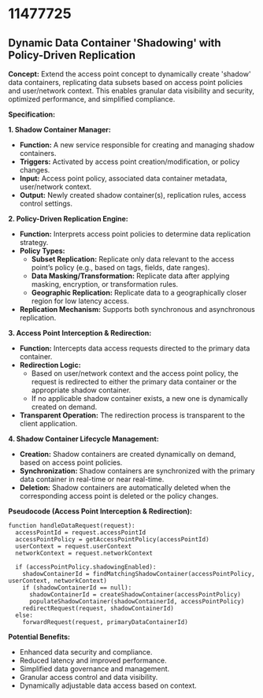 # 11477725

## Dynamic Data Container 'Shadowing' with Policy-Driven Replication

**Concept:** Extend the access point concept to dynamically create 'shadow' data containers, replicating data subsets based on access point policies and user/network context. This enables granular data visibility and security, optimized performance, and simplified compliance.

**Specification:**

**1. Shadow Container Manager:**

*   **Function:** A new service responsible for creating and managing shadow containers.
*   **Triggers:** Activated by access point creation/modification, or policy changes.
*   **Input:** Access point policy, associated data container metadata, user/network context.
*   **Output:**  Newly created shadow container(s), replication rules, access control settings.

**2. Policy-Driven Replication Engine:**

*   **Function:** Interprets access point policies to determine data replication strategy.
*   **Policy Types:**
    *   **Subset Replication:**  Replicate only data relevant to the access point’s policy (e.g., based on tags, fields, date ranges).
    *   **Data Masking/Transformation:** Replicate data after applying masking, encryption, or transformation rules.
    *   **Geographic Replication:** Replicate data to a geographically closer region for low latency access.
*   **Replication Mechanism:** Supports both synchronous and asynchronous replication.

**3. Access Point Interception & Redirection:**

*   **Function:** Intercepts data access requests directed to the primary data container.
*   **Redirection Logic:**
    *   Based on user/network context and the access point policy, the request is redirected to either the primary data container or the appropriate shadow container.
    *   If no applicable shadow container exists, a new one is dynamically created on demand.
*   **Transparent Operation:**  The redirection process is transparent to the client application.

**4. Shadow Container Lifecycle Management:**

*   **Creation:** Shadow containers are created dynamically on demand, based on access point policies.
*   **Synchronization:** Shadow containers are synchronized with the primary data container in real-time or near real-time.
*   **Deletion:** Shadow containers are automatically deleted when the corresponding access point is deleted or the policy changes.

**Pseudocode (Access Point Interception & Redirection):**

```
function handleDataRequest(request):
  accessPointId = request.accessPointId
  accessPointPolicy = getAccessPointPolicy(accessPointId)
  userContext = request.userContext
  networkContext = request.networkContext

  if (accessPointPolicy.shadowingEnabled):
    shadowContainerId = findMatchingShadowContainer(accessPointPolicy, userContext, networkContext)
    if (shadowContainerId == null):
      shadowContainerId = createShadowContainer(accessPointPolicy)
      populateShadowContainer(shadowContainerId, accessPointPolicy)
    redirectRequest(request, shadowContainerId)
  else:
    forwardRequest(request, primaryDataContainerId)
```

**Potential Benefits:**

*   Enhanced data security and compliance.
*   Reduced latency and improved performance.
*   Simplified data governance and management.
*   Granular access control and data visibility.
*   Dynamically adjustable data access based on context.